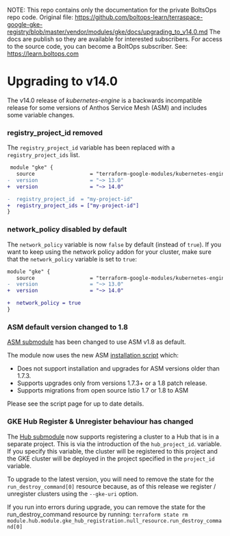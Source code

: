 <!-- note marker start -->
NOTE: This repo contains only the documentation for the private BoltsOps repo code.
Original file: https://github.com/boltops-learn/terraspace-google-gke-registry/blob/master/vendor/modules/gke/docs/upgrading_to_v14.0.md
The docs are publish so they are available for interested subscribers.
For access to the source code, you can become a BoltOps subscriber.
See: https://learn.boltops.com

<!-- note marker end -->

# Upgrading to v14.0

The v14.0 release of *kubernetes-engine* is a backwards incompatible
release for some versions of Anthos Service Mesh (ASM) and includes some variable changes.

### registry_project_id removed
The `registry_project_id` variable has been replaced with a `registry_project_ids` list.

```diff
 module "gke" {
   source                  = "terraform-google-modules/kubernetes-engine/google"
-  version                 = "~> 13.0"
+  version                 = "~> 14.0"

-  registry_project_id  = "my-project-id"
+  registry_project_ids = ["my-project-id"]
}
```

### network_policy disabled by default
The `network_policy` variable is now `false` by default (instead of `true`).
If you want to keep using the network policy addon for your cluster, make
sure that the `network_policy` variable is set to `true`:
```diff
module "gke" {
   source                  = "terraform-google-modules/kubernetes-engine/google"
-  version                 = "~> 13.0"
+  version                 = "~> 14.0"

+  network_policy = true
}
```

### ASM default version changed to 1.8

[ASM submodule](https://github.com/terraform-google-modules/terraform-google-kubernetes-engine/tree/master/modules/asm) has been changed to use ASM v1.8 as default.

The module now uses the new ASM [installation script](https://cloud.google.com/service-mesh/docs/scripted-install/asm-onboarding) which:
- Does not support installation and upgrades for ASM versions older than 1.7.3.
- Supports upgrades only from versions 1.7.3+ or a 1.8 patch release.
- Supports migrations from open source Istio 1.7 or 1.8 to ASM

Please see the script page for up to date details.

### GKE Hub Register & Unregister behaviour has changed

The [Hub submodule](https://github.com/terraform-google-modules/terraform-google-kubernetes-engine/tree/master/modules/hub) now supports registering a cluster to a Hub that is in a separate project. This is via the introduction of the `hub_project_id`.
variable. If you specify this variable, the cluster will be registered to this project and the GKE cluster will be deployed in the project specified in the `project_id` variable.

To upgrade to the latest version, you will need to remove the state for the `run_destroy_command[0]` resource because, as of this release we register / unregister clusters using the `--gke-uri` option.

If you run into errors during upgrade, you can remove the state for the run_destroy_command resource by running:
`terraform state rm module.hub.module.gke_hub_registration.null_resource.run_destroy_command[0]`
